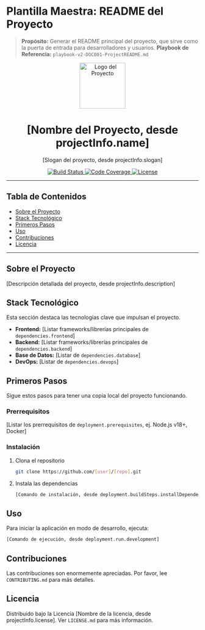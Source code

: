 # Plantilla Maestra: README del Proyecto

> **Propósito:** Generar el README principal del proyecto, que sirve como la puerta de entrada para desarrolladores y usuarios.
> **Playbook de Referencia:** `playbook-v2-DOC001-ProjectREADME.md`

<!-- 
  INSTRUCCIONES PARA LA IA (Technical Writer Agent):
  - Tu misión es poblar esta plantilla usando la información del `master_blueprint.json`.
  - Reemplaza todos los placeholders `[placeholder]` con la información correspondiente.
  - El tono debe ser profesional, claro y acogedor.
  - Genera las URLs para los badges de shields.io usando los datos de `projectInfo.github`.
-->

<div align="center">
  <img src="[URL del logo, desde projectInfo.logoUrl]" alt="Logo del Proyecto" width="120" height="120">

  <h1 style="border-bottom: none;">[Nombre del Proyecto, desde projectInfo.name]</h1>

  <p>[Slogan del proyecto, desde projectInfo.slogan]</p>

  <p>
    <a href="https://github.com/[user]/[repo]/.github/workflows/ci.yml">
      <img alt="Build Status" src="https://img.shields.io/github/actions/workflow/status/[user]/[repo]/.github/workflows/ci.yml?style=for-the-badge">
    </a>
    <a href="https://codecov.io/gh/[user]/[repo]">
      <img alt="Code Coverage" src="https://img.shields.io/codecov/c/github/[user]/[repo]?style=for-the-badge">
    </a>
    <a href="https://github.com/[user]/[repo]/blob/main/LICENSE.md">
      <img alt="License" src="https://img.shields.io/github/license/[user]/[repo]?style=for-the-badge">
    </a>
  </p>
</div>

---

## Tabla de Contenidos

- [Sobre el Proyecto](#sobre-el-proyecto)
- [Stack Tecnológico](#stack-tecnológico)
- [Primeros Pasos](#primeros-pasos)
- [Uso](#uso)
- [Contribuciones](#contribuciones)
- [Licencia](#licencia)

---

## Sobre el Proyecto

[Descripción detallada del proyecto, desde projectInfo.description]

## Stack Tecnológico

Esta sección destaca las tecnologías clave que impulsan el proyecto.

*   **Frontend:** [Listar frameworks/librerías principales de `dependencies.frontend`]
*   **Backend:** [Listar frameworks/librerías principales de `dependencies.backend`]
*   **Base de Datos:** [Listar de `dependencies.database`]
*   **DevOps:** [Listar de `dependencies.devops`]

## Primeros Pasos

Sigue estos pasos para tener una copia local del proyecto funcionando.

### Prerrequisitos

[Listar los prerrequisitos de `deployment.prerequisites`, ej. Node.js v18+, Docker]

### Instalación

1.  Clona el repositorio
    ```sh
    git clone https://github.com/[user]/[repo].git
    ```
2.  Instala las dependencias
    ```sh
    [Comando de instalación, desde deployment.buildSteps.installDependencies]
    ```

## Uso

Para iniciar la aplicación en modo de desarrollo, ejecuta:

```sh
[Comando de ejecución, desde deployment.run.development]
```

## Contribuciones

Las contribuciones son enormemente apreciadas. Por favor, lee `CONTRIBUTING.md` para más detalles.

## Licencia

Distribuido bajo la Licencia [Nombre de la licencia, desde projectInfo.license]. Ver `LICENSE.md` para más información.